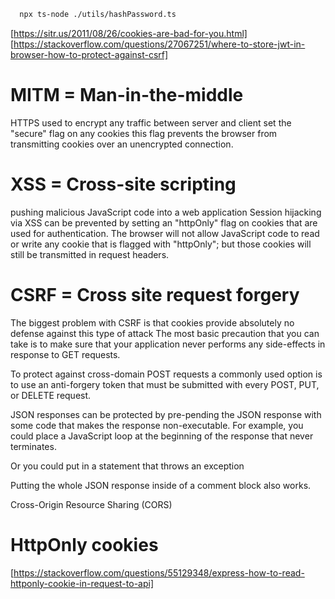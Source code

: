 ```bash
  npx ts-node ./utils/hashPassword.ts
```

[https://sitr.us/2011/08/26/cookies-are-bad-for-you.html]
[https://stackoverflow.com/questions/27067251/where-to-store-jwt-in-browser-how-to-protect-against-csrf]

# MITM = Man-in-the-middle 
  HTTPS used to encrypt any traffic between server and client
  set the "secure" flag on any cookies this flag prevents the browser from transmitting cookies over an unencrypted connection.

# XSS = Cross-site scripting 
  pushing malicious JavaScript code into a web application
  Session hijacking via XSS can be prevented by setting an "httpOnly" flag on cookies that are used for authentication.
  The browser will not allow JavaScript code to read or write any cookie that is flagged with "httpOnly"; but those cookies will still be transmitted in request headers.

# CSRF = Cross site request forgery
  The biggest problem with CSRF is that cookies provide absolutely no defense against this type of attack
  The most basic precaution that you can take is to make sure that your application never performs any side-effects in response to GET requests.

  To protect against cross-domain POST requests a commonly used option is to use an anti-forgery token that must be submitted with every POST, PUT, or DELETE request. 

  JSON responses can be protected by pre-pending the JSON response with some code that makes the response non-executable. For example, you could place a JavaScript loop at the beginning of the response that never terminates.

  Or you could put in a statement that throws an exception

  Putting the whole JSON response inside of a comment block also works.

  Cross-Origin Resource Sharing (CORS)

# HttpOnly cookies
 [https://stackoverflow.com/questions/55129348/express-how-to-read-httponly-cookie-in-request-to-api]
